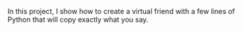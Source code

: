 In this project,
I show how to create a virtual friend with a few lines of Python
that will copy exactly what you say.
